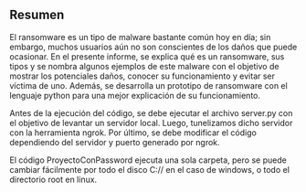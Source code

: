 ## Resumen

El ransomware es un tipo de malware bastante común hoy en día; sin embargo, muchos usuarios aún no son conscientes de los daños que puede ocasionar. En el presente informe, se explica qué es un ransomware, sus tipos y se nombra algunos ejemplos de este malware con el objetivo de mostrar los potenciales daños, conocer su funcionamiento y evitar ser víctima de uno. Además, se desarrolla un prototipo de ransomware con el lenguaje python para una mejor explicación de su funcionamiento.

Antes de la ejecución del código, se debe ejecutar el archivo server.py con el objetivo de levantar un servidor local. Luego, tunelizamos dicho servidor con la herramienta ngrok. Por último, se debe modificar el código dependiendo del servidor y puerto generado por ngrok.

El código ProyectoConPassword ejecuta una sola carpeta, pero se puede cambiar fácilmente por todo el disco C:// en el caso de windows, o todo el directorio root en linux. 
